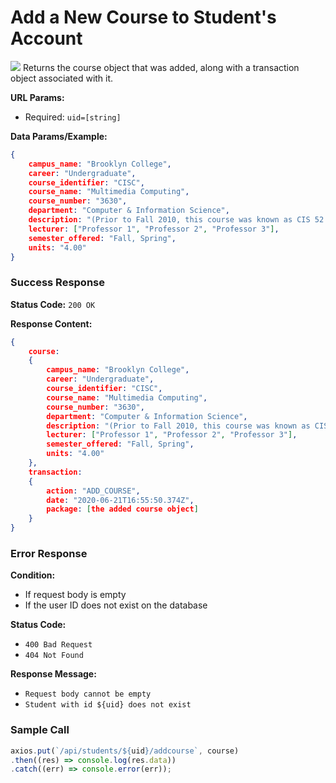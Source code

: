 # Add a New Course to Student's Account
![](https://img.shields.io/badge/%2Fapi%2Fstudents%2F%3Auid%2Faddcourse-PUT-orange?style=flat-square)
Returns the course object that was added, along with a transaction object associated with it.

**URL Params:**
- Required: `uid=[string]`

**Data Params/Example:**
```json
{
    campus_name: "Brooklyn College",
    career: "Undergraduate",
    course_identifier: "CISC",
    course_name: "Multimedia Computing",
    course_number: "3630",
    department: "Computer & Information Science",
    description: "(Prior to Fall 2010, this course was known as CIS 52.nThe information below might still reflect the old course numbers. Bracketed numbers, if any, are the old course numbers. Learn more...)",
    lecturer: ["Professor 1", "Professor 2", "Professor 3"],
    semester_offered: "Fall, Spring",
    units: "4.00"
}
```

### Success Response
**Status Code:** `200 OK`

**Response Content:**
```json
{
    course:
    {
        campus_name: "Brooklyn College",
        career: "Undergraduate",
        course_identifier: "CISC",
        course_name: "Multimedia Computing",
        course_number: "3630",
        department: "Computer & Information Science",
        description: "(Prior to Fall 2010, this course was known as CIS 52.nThe information below might still reflect the old course numbers. Bracketed numbers, if any, are the old course numbers. Learn more...)",
        lecturer: ["Professor 1", "Professor 2", "Professor 3"],
        semester_offered: "Fall, Spring",
        units: "4.00"
    },
    transaction:
    {
        action: "ADD_COURSE",
        date: "2020-06-21T16:55:50.374Z",
        package: [the added course object]
    }
}
```

### Error Response
**Condition:** 
- If request body is empty
- If the user ID does not exist on the database

**Status Code:** 
- `400 Bad Request`
- `404 Not Found`

**Response Message:**
- `Request body cannot be empty`
- `Student with id ${uid} does not exist`

### Sample Call
```js
axios.put(`/api/students/${uid}/addcourse`, course)
.then((res) => console.log(res.data))
.catch((err) => console.error(err));
```
